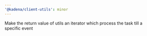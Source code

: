 ```yaml
---
'@kadena/client-utils': minor
---
```


Make the return value of utils an iterator which process the task till a
specific event
